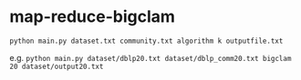 # map-reduce-bigclam

`python main.py dataset.txt community.txt algorithm k outputfile.txt`

e.g.
`python main.py dataset/dblp20.txt dataset/dblp_comm20.txt bigclam 20 dataset/output20.txt`